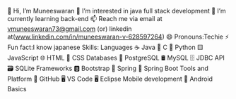 👋 Hi, I’m Muneeswaran
👀 I’m interested in java full stack development
🌱 I’m currently learning back-end 
📫 Reach me via email at vmuneeswaran73@gmail.com 
(or) linkedin at(www.linkedin.com/in/muneeswaran-v-628597264)
😄 Pronouns:Techie 
⚡ Fun fact:I know japanese 
Skills:
    Languages 
      ☕ Java
      🔧 C
      🐍 Python
      🟨 JavaScript
      🌐 HTML
      🎨 CSS
    Databases
      🐘 PostgreSQL
      🛢️ MySQL
      🗄️ JDBC API
      🗃️ SQLite
    Frameworks
      🅱️ Bootstrap
      🍃 Spring
      🌱 Spring Boot
    Tools and Platform 
      🐙 GitHub
      🖥️ VS Code
      🖥️ Eclipse
    Mobile development 
      📱 Android Basics

<!---
Muneeswaran73/Muneeswaran73 is a ✨ special ✨ repository because its `README.md` (this file) appears on your GitHub profile.
You can click the Preview link to take a look at your changes.
--->
